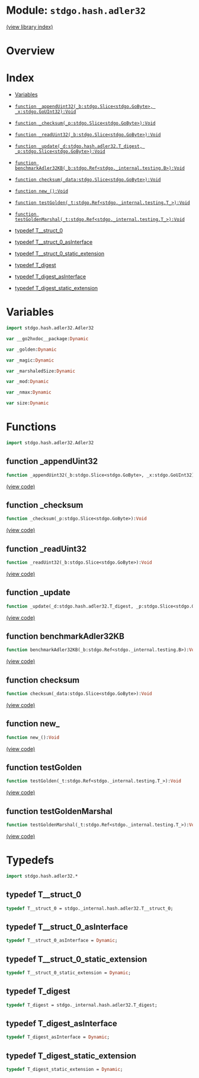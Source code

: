 # Module: `stdgo.hash.adler32`

[(view library index)](../../stdgo.md)


# Overview


# Index


- [Variables](<#variables>)

- [`function _appendUint32(_b:stdgo.Slice<stdgo.GoByte>, _x:stdgo.GoUInt32):Void`](<#function-_appenduint32>)

- [`function _checksum(_p:stdgo.Slice<stdgo.GoByte>):Void`](<#function-_checksum>)

- [`function _readUint32(_b:stdgo.Slice<stdgo.GoByte>):Void`](<#function-_readuint32>)

- [`function _update(_d:stdgo.hash.adler32.T_digest, _p:stdgo.Slice<stdgo.GoByte>):Void`](<#function-_update>)

- [`function benchmarkAdler32KB(_b:stdgo.Ref<stdgo._internal.testing.B>):Void`](<#function-benchmarkadler32kb>)

- [`function checksum(_data:stdgo.Slice<stdgo.GoByte>):Void`](<#function-checksum>)

- [`function new_():Void`](<#function-new_>)

- [`function testGolden(_t:stdgo.Ref<stdgo._internal.testing.T_>):Void`](<#function-testgolden>)

- [`function testGoldenMarshal(_t:stdgo.Ref<stdgo._internal.testing.T_>):Void`](<#function-testgoldenmarshal>)

- [typedef T\_\_struct\_0](<#typedef-t__struct_0>)

- [typedef T\_\_struct\_0\_asInterface](<#typedef-t__struct_0_asinterface>)

- [typedef T\_\_struct\_0\_static\_extension](<#typedef-t__struct_0_static_extension>)

- [typedef T\_digest](<#typedef-t_digest>)

- [typedef T\_digest\_asInterface](<#typedef-t_digest_asinterface>)

- [typedef T\_digest\_static\_extension](<#typedef-t_digest_static_extension>)

# Variables


```haxe
import stdgo.hash.adler32.Adler32
```


```haxe
var __go2hxdoc__package:Dynamic
```


```haxe
var _golden:Dynamic
```


```haxe
var _magic:Dynamic
```


```haxe
var _marshaledSize:Dynamic
```


```haxe
var _mod:Dynamic
```


```haxe
var _nmax:Dynamic
```


```haxe
var size:Dynamic
```


# Functions


```haxe
import stdgo.hash.adler32.Adler32
```


## function \_appendUint32


```haxe
function _appendUint32(_b:stdgo.Slice<stdgo.GoByte>, _x:stdgo.GoUInt32):Void
```


[\(view code\)](<./Adler32.hx#L14>)


## function \_checksum


```haxe
function _checksum(_p:stdgo.Slice<stdgo.GoByte>):Void
```


[\(view code\)](<./Adler32.hx#L18>)


## function \_readUint32


```haxe
function _readUint32(_b:stdgo.Slice<stdgo.GoByte>):Void
```


[\(view code\)](<./Adler32.hx#L15>)


## function \_update


```haxe
function _update(_d:stdgo.hash.adler32.T_digest, _p:stdgo.Slice<stdgo.GoByte>):Void
```


[\(view code\)](<./Adler32.hx#L16>)


## function benchmarkAdler32KB


```haxe
function benchmarkAdler32KB(_b:stdgo.Ref<stdgo._internal.testing.B>):Void
```


[\(view code\)](<./Adler32.hx#L21>)


## function checksum


```haxe
function checksum(_data:stdgo.Slice<stdgo.GoByte>):Void
```


[\(view code\)](<./Adler32.hx#L17>)


## function new\_


```haxe
function new_():Void
```


[\(view code\)](<./Adler32.hx#L13>)


## function testGolden


```haxe
function testGolden(_t:stdgo.Ref<stdgo._internal.testing.T_>):Void
```


[\(view code\)](<./Adler32.hx#L19>)


## function testGoldenMarshal


```haxe
function testGoldenMarshal(_t:stdgo.Ref<stdgo._internal.testing.T_>):Void
```


[\(view code\)](<./Adler32.hx#L20>)


# Typedefs


```haxe
import stdgo.hash.adler32.*
```


## typedef T\_\_struct\_0


```haxe
typedef T__struct_0 = stdgo._internal.hash.adler32.T__struct_0;
```


## typedef T\_\_struct\_0\_asInterface


```haxe
typedef T__struct_0_asInterface = Dynamic;
```


## typedef T\_\_struct\_0\_static\_extension


```haxe
typedef T__struct_0_static_extension = Dynamic;
```


## typedef T\_digest


```haxe
typedef T_digest = stdgo._internal.hash.adler32.T_digest;
```


## typedef T\_digest\_asInterface


```haxe
typedef T_digest_asInterface = Dynamic;
```


## typedef T\_digest\_static\_extension


```haxe
typedef T_digest_static_extension = Dynamic;
```



